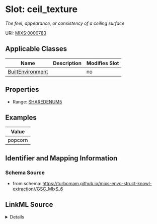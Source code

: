 # Slot: ceil_texture


_The feel, appearance, or consistency of a ceiling surface_



URI: [MIXS:0000783](https://w3id.org/mixs/0000783)



<!-- no inheritance hierarchy -->




## Applicable Classes

| Name | Description | Modifies Slot |
| --- | --- | --- |
[BuiltEnvironment](BuiltEnvironment.md) |  |  no  |







## Properties

* Range: [SHAREDENUM5](SHAREDENUM5.md)






## Examples

| Value |
| --- |
| popcorn |

## Identifier and Mapping Information







### Schema Source


* from schema: https://turbomam.github.io/mixs-envo-struct-knowl-extraction//GSC_MIxS_6




## LinkML Source

<details>
```yaml
name: ceil_texture
description: The feel, appearance, or consistency of a ceiling surface
title: ceiling texture
notes:
- ceiling
- texture
examples:
- value: popcorn
from_schema: https://turbomam.github.io/mixs-envo-struct-knowl-extraction//GSC_MIxS_6
rank: 1000
slot_uri: MIXS:0000783
multivalued: false
alias: ceil_texture
domain_of:
- BuiltEnvironment
range: SHARED_ENUM_5
required: false
recommended: false

```
</details>
